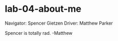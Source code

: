 # lab-04-about-me

Navigator: Spencer Gietzen
Driver: Matthew Parker

Spencer is totally rad. -Matthew
